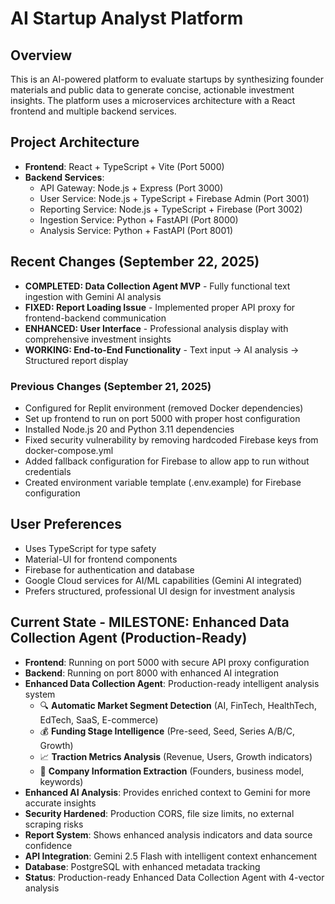 # AI Startup Analyst Platform

## Overview
This is an AI-powered platform to evaluate startups by synthesizing founder materials and public data to generate concise, actionable investment insights. The platform uses a microservices architecture with a React frontend and multiple backend services.

## Project Architecture
- **Frontend**: React + TypeScript + Vite (Port 5000)
- **Backend Services**:
  - API Gateway: Node.js + Express (Port 3000)
  - User Service: Node.js + TypeScript + Firebase Admin (Port 3001)
  - Reporting Service: Node.js + TypeScript + Firebase (Port 3002)
  - Ingestion Service: Python + FastAPI (Port 8000)
  - Analysis Service: Python + FastAPI (Port 8001)

## Recent Changes (September 22, 2025)
- **COMPLETED: Data Collection Agent MVP** - Fully functional text ingestion with Gemini AI analysis
- **FIXED: Report Loading Issue** - Implemented proper API proxy for frontend-backend communication
- **ENHANCED: User Interface** - Professional analysis display with comprehensive investment insights
- **WORKING: End-to-End Functionality** - Text input → AI analysis → Structured report display

### Previous Changes (September 21, 2025)
- Configured for Replit environment (removed Docker dependencies)
- Set up frontend to run on port 5000 with proper host configuration
- Installed Node.js 20 and Python 3.11 dependencies
- Fixed security vulnerability by removing hardcoded Firebase keys from docker-compose.yml
- Added fallback configuration for Firebase to allow app to run without credentials
- Created environment variable template (.env.example) for Firebase configuration

## User Preferences
- Uses TypeScript for type safety
- Material-UI for frontend components
- Firebase for authentication and database
- Google Cloud services for AI/ML capabilities (Gemini AI integrated)
- Prefers structured, professional UI design for investment analysis

## Current State - MILESTONE: Enhanced Data Collection Agent (Production-Ready)
- **Frontend**: Running on port 5000 with secure API proxy configuration  
- **Backend**: Running on port 8000 with enhanced AI integration
- **Enhanced Data Collection Agent**: Production-ready intelligent analysis system
  - 🔍 **Automatic Market Segment Detection** (AI, FinTech, HealthTech, EdTech, SaaS, E-commerce)
  - 💰 **Funding Stage Intelligence** (Pre-seed, Seed, Series A/B/C, Growth)
  - 📈 **Traction Metrics Analysis** (Revenue, Users, Growth indicators)
  - 🏢 **Company Information Extraction** (Founders, business model, keywords)
- **Enhanced AI Analysis**: Provides enriched context to Gemini for more accurate insights
- **Security Hardened**: Production CORS, file size limits, no external scraping risks
- **Report System**: Shows enhanced analysis indicators and data source confidence
- **API Integration**: Gemini 2.5 Flash with intelligent context enhancement
- **Database**: PostgreSQL with enhanced metadata tracking
- **Status**: Production-ready Enhanced Data Collection Agent with 4-vector analysis